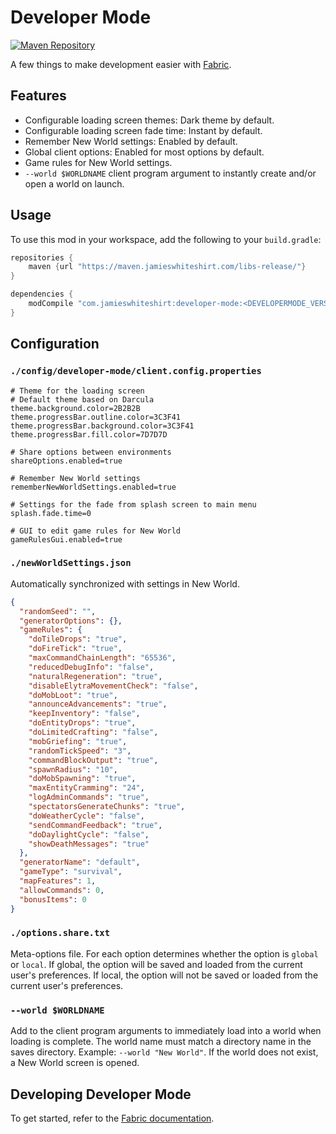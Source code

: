 # Developer Mode
[![Maven Repository](https://img.shields.io/maven-metadata/v/https/maven.jamieswhiteshirt.com/libs-release/com/jamieswhiteshirt/developer-mode/maven-metadata.xml.svg)](https://maven.jamieswhiteshirt.com/libs-release/com/jamieswhiteshirt/developer-mode/)

A few things to make development easier with [Fabric](https://fabricmc.net/).

## Features

- Configurable loading screen themes: Dark theme by default.
- Configurable loading screen fade time: Instant by default.
- Remember New World settings: Enabled by default.
- Global client options: Enabled for most options by default.
- Game rules for New World settings.
- `--world $WORLDNAME` client program argument to instantly create and/or open a world on launch.

## Usage

To use this mod in your workspace, add the following to your `build.gradle`:

```groovy
repositories {
    maven {url "https://maven.jamieswhiteshirt.com/libs-release/"}
}

dependencies {
    modCompile "com.jamieswhiteshirt:developer-mode:<DEVELOPERMODE_VERSION>"
}
```

## Configuration

### `./config/developer-mode/client.config.properties`

```properties
# Theme for the loading screen
# Default theme based on Darcula
theme.background.color=2B2B2B
theme.progressBar.outline.color=3C3F41
theme.progressBar.background.color=3C3F41
theme.progressBar.fill.color=7D7D7D

# Share options between environments
shareOptions.enabled=true

# Remember New World settings
rememberNewWorldSettings.enabled=true

# Settings for the fade from splash screen to main menu
splash.fade.time=0

# GUI to edit game rules for New World
gameRulesGui.enabled=true
```

### `./newWorldSettings.json`

Automatically synchronized with settings in New World.

```json
{
  "randomSeed": "",
  "generatorOptions": {},
  "gameRules": {
    "doTileDrops": "true",
    "doFireTick": "true",
    "maxCommandChainLength": "65536",
    "reducedDebugInfo": "false",
    "naturalRegeneration": "true",
    "disableElytraMovementCheck": "false",
    "doMobLoot": "true",
    "announceAdvancements": "true",
    "keepInventory": "false",
    "doEntityDrops": "true",
    "doLimitedCrafting": "false",
    "mobGriefing": "true",
    "randomTickSpeed": "3",
    "commandBlockOutput": "true",
    "spawnRadius": "10",
    "doMobSpawning": "true",
    "maxEntityCramming": "24",
    "logAdminCommands": "true",
    "spectatorsGenerateChunks": "true",
    "doWeatherCycle": "false",
    "sendCommandFeedback": "true",
    "doDaylightCycle": "false",
    "showDeathMessages": "true"
  },
  "generatorName": "default",
  "gameType": "survival",
  "mapFeatures": 1,
  "allowCommands": 0,
  "bonusItems": 0
}
```

### `./options.share.txt`

Meta-options file. For each option determines whether the option is `global` or `local`.
If global, the option will be saved and loaded from the current user's preferences.
If local, the option will not be saved or loaded from the current user's preferences.

### `--world $WORLDNAME`

Add to the client program arguments to immediately load into a world when loading is complete.
The world name must match a directory name in the saves directory. Example: `--world "New World"`.
If the world does not exist, a New World screen is opened.

## Developing Developer Mode

To get started, refer to the [Fabric documentation](https://fabricmc.net/wiki/tutorial:setup).
